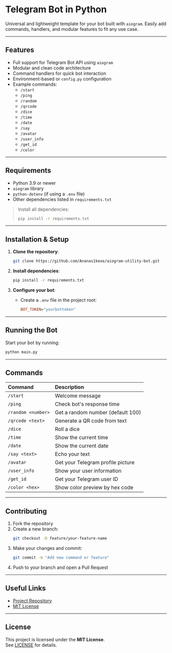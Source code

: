 
# Telegram Bot in Python

Universal and lightweight template for your bot built with `aiogram`. Easily add commands, handlers, and modular features to fit any use case.

---

## Features

- Full support for Telegram Bot API using `aiogram`
- Modular and clean code architecture
- Command handlers for quick bot interaction
- Environment-based or `config.py` configuration
- Example commands:
  - `/start`
  - `/ping`
  - `/random`
  - `/qrcode`
  - `/dice`
  - `/time`
  - `/date`
  - `/say`
  - `/avatar`
  - `/user_info`
  - `/get_id`
  - `/color`

---

## Requirements

- Python 3.9 or newer
- `aiogram` library
- `python-dotenv` (if using a `.env` file)
- Other dependencies listed in `requirements.txt`

> Install all dependencies:
> ```bash
> pip install -r requirements.txt
> ```

---

## Installation & Setup

1. **Clone the repository**:
   ```bash
   git clone https://github.com/Ananas1kexe/aiogram-utility-bot.git
   ```

2. **Install dependencies**:
   ```bash
   pip install -r requirements.txt
   ```

3. **Configure your bot**:
   - Create a `.env` file in the project root:
     ```ini
     BOT_TOKEN="yourbottoken"
     ```

---

## Running the Bot

Start your bot by running:
```bash
python main.py
```

---

## Commands

| Command | Description |
|:--------|:------------|
| `/start` | Welcome message |
| `/ping` | Check bot's response time |
| `/random <number>` | Get a random number (default 100) |
| `/qrcode <text>` | Generate a QR code from text |
| `/dice` | Roll a dice |
| `/time` | Show the current time |
| `/date` | Show the current date |
| `/say <text>` | Echo your text |
| `/avatar` | Get your Telegram profile picture |
| `/user_info` | Show your user information |
| `/get_id` | Get your Telegram user ID |
| `/color <hex>` | Show color preview by hex code |

---

## Contributing

1. Fork the repository
2. Create a new branch:
   ```bash
   git checkout -b feature/your-feature-name
   ```
3. Make your changes and commit:
   ```bash
   git commit -m "Add new command or feature"
   ```
4. Push to your branch and open a Pull Request

---

## Useful Links

- [Project Repository](https://github.com/Ananas1kexe/aiogram-utility-bot)
- [MIT License](https://github.com/Ananas1kexe/aiogram-utility-bot/blob/main/LICENSE)

---

## License

This project is licensed under the **MIT License**.  
See [LICENSE](https://github.com/Ananas1kexe/aiogram-utility-bot/blob/main/LICENSE) for details.
